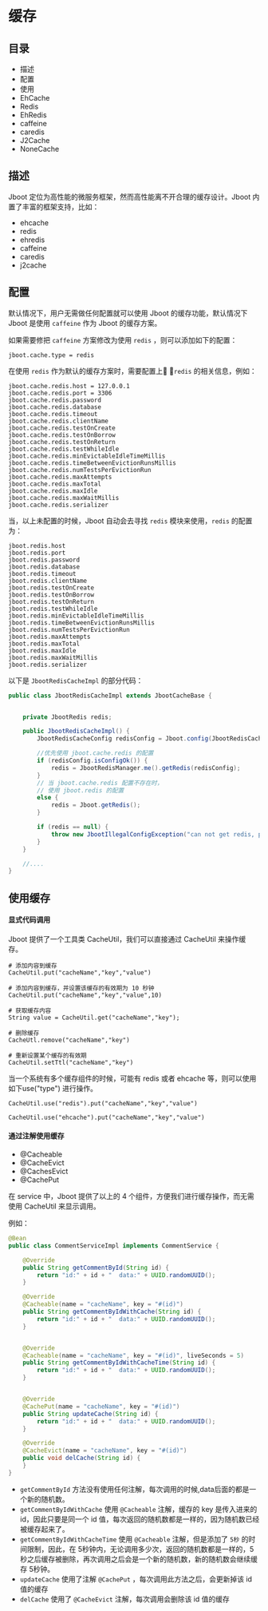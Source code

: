 # 缓存

## 目录

- 描述
- 配置
- 使用
- EhCache
- Redis
- EhRedis
- caffeine
- caredis
- J2Cache
- NoneCache

## 描述

Jboot 定位为高性能的微服务框架，然而高性能离不开合理的缓存设计。Jboot 内置了丰富的框架支持，比如：

- ehcache
- redis
- ehredis
- caffeine
- caredis
- j2cache

## 配置

默认情况下，用户无需做任何配置就可以使用 Jboot 的缓存功能，默认情况下 Jboot 是使用 `caffeine` 作为 Jboot 的缓存方案。

如果需要修把 `caffeine` 方案修改为使用 `redis` ，则可以添加如下的配置：

```
jboot.cache.type = redis
```

在使用 `redis` 作为默认的缓存方案时，需要配置上 `redis` 的相关信息，例如：

```
jboot.cache.redis.host = 127.0.0.1
jboot.cache.redis.port = 3306
jboot.cache.redis.password
jboot.cache.redis.database
jboot.cache.redis.timeout
jboot.cache.redis.clientName
jboot.cache.redis.testOnCreate
jboot.cache.redis.testOnBorrow
jboot.cache.redis.testOnReturn
jboot.cache.redis.testWhileIdle
jboot.cache.redis.minEvictableIdleTimeMillis
jboot.cache.redis.timeBetweenEvictionRunsMillis
jboot.cache.redis.numTestsPerEvictionRun
jboot.cache.redis.maxAttempts
jboot.cache.redis.maxTotal
jboot.cache.redis.maxIdle
jboot.cache.redis.maxWaitMillis
jboot.cache.redis.serializer
```
当，以上未配置的时候，Jboot 自动会去寻找 `redis` 模块来使用，`redis` 的配置为：

```
jboot.redis.host
jboot.redis.port
jboot.redis.password
jboot.redis.database
jboot.redis.timeout
jboot.redis.clientName
jboot.redis.testOnCreate
jboot.redis.testOnBorrow
jboot.redis.testOnReturn
jboot.redis.testWhileIdle
jboot.redis.minEvictableIdleTimeMillis
jboot.redis.timeBetweenEvictionRunsMillis
jboot.redis.numTestsPerEvictionRun
jboot.redis.maxAttempts
jboot.redis.maxTotal
jboot.redis.maxIdle
jboot.redis.maxWaitMillis
jboot.redis.serializer
```

以下是 `JbootRedisCacheImpl` 的部分代码：

```java
public class JbootRedisCacheImpl extends JbootCacheBase {


    private JbootRedis redis;

    public JbootRedisCacheImpl() {
        JbootRedisCacheConfig redisConfig = Jboot.config(JbootRedisCacheConfig.class);

        //优先使用 jboot.cache.redis 的配置
        if (redisConfig.isConfigOk()) {
            redis = JbootRedisManager.me().getRedis(redisConfig);
        } 
        // 当 jboot.cache.redis 配置不存在时，
        // 使用 jboot.redis 的配置
        else {
            redis = Jboot.getRedis();
        }

        if (redis == null) {
            throw new JbootIllegalConfigException("can not get redis, please check your jboot.properties , please correct config jboot.cache.redis.host or jboot.redis.host ");
        }
    }

    //....
}    
```

## 使用缓存

#### 显式代码调用

Jboot 提供了一个工具类 CacheUtil，我们可以直接通过 CacheUtil 来操作缓存。

```
# 添加内容到缓存
CacheUtil.put("cacheName","key","value")

# 添加内容到缓存，并设置该缓存的有效期为 10 秒钟
CacheUtil.put("cacheName","key","value",10) 

# 获取缓存内容
String value = CacheUtil.get("cacheName","key");

# 删除缓存
CacheUtl.remove("cacheName","key")

# 重新设置某个缓存的有效期
CacheUtil.setTtl("cacheName","key")

```

当一个系统有多个缓存组件的时候，可能有 redis 或者 ehcache 等，则可以使用如下use("type") 进行操作。
```
CacheUtil.use("redis").put("cacheName","key","value")

CacheUtil.use("ehcache").put("cacheName","key","value") 
```


#### 通过注解使用缓存

- @Cacheable
- @CacheEvict
- @CachesEvict
- @CachePut

在 service 中，Jboot 提供了以上的 4 个组件，方便我们进行缓存操作，而无需使用 CacheUtil 来显示调用。

例如：

```java
@Bean
public class CommentServiceImpl implements CommentService {

    @Override
    public String getCommentById(String id) {
        return "id:" + id + "  data:" + UUID.randomUUID();
    }

    @Override
    @Cacheable(name = "cacheName", key = "#(id)")
    public String getCommentByIdWithCache(String id) {
        return "id:" + id + "  data:" + UUID.randomUUID();
    }


    @Override
    @Cacheable(name = "cacheName", key = "#(id)", liveSeconds = 5)
    public String getCommentByIdWithCacheTime(String id) {
        return "id:" + id + "  data:" + UUID.randomUUID();
    }


    @Override
    @CachePut(name = "cacheName", key = "#(id)")
    public String updateCache(String id) {
        return "id:" + id + "  data:" + UUID.randomUUID();
    }

    @Override
    @CacheEvict(name = "cacheName", key = "#(id)")
    public void delCache(String id) {
    }
}
```

- `getCommentById` 方法没有使用任何注解，每次调用的时候,data后面的都是一个新的随机数。
- `getCommentByIdWithCache` 使用 `@Cacheable` 注解，缓存的 key 是传入进来的 id，因此只要是同一个 id 值，每次返回的随机数都是一样的，因为随机数已经被缓存起来了。
- `getCommentByIdWithCacheTime` 使用 `@Cacheable` 注解，但是添加了 `5秒` 的时间限制，因此，在 5秒钟内，无论调用多少次，返回的随机数都是一样的，5秒之后缓存被删除，再次调用之后会是一个新的随机数，新的随机数会继续缓存 5秒钟。
- `updateCache` 使用了注解 `@CachePut` ，每次调用此方法之后，会更新掉该 id 值的缓存
- `delCache` 使用了 `@CacheEvict` 注解，每次调用会删除该 id 值的缓存
